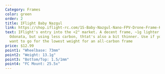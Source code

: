 ```yaml
---
Category: Frames
color: green
order: 2
title: IFlight Baby Nazgul
link: https://shop.iflight-rc.com/1S-Baby-Nazgul-Nano-FPV-Drone-Frame-Kit-Pro1645
text: IFlight's entry into the <2" market. A decent frame, ~1g lighter than the
  Odonata, but using less carbon, thtat's also a bit thinner. Use if you really
  want to go for the lowest weight for an all-carbon frame
price: $12.99
point1: "Wheelbase: 73mm"
point2: "Weight: 13.1g"
point3: "Bottom/Top: 1.5/1mm"
point4: "FC Mount: 25.5x"
---
```

